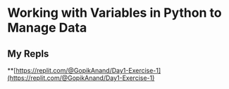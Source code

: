 # Working with Variables in Python to Manage Data
## My Repls
**[https://replit.com/@GopikAnand/Day1-Exercise-1](https://replit.com/@GopikAnand/Day1-Exercise-1)
